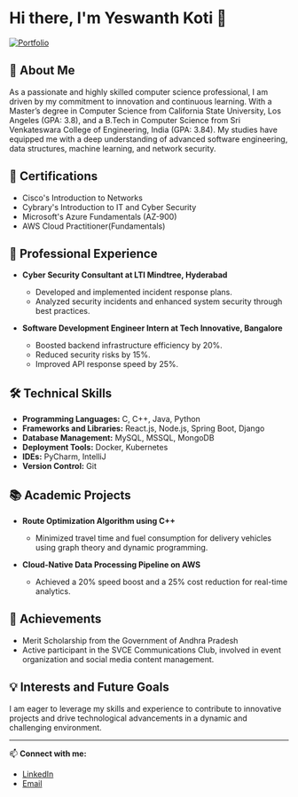 # Hi there, I'm Yeswanth Koti 🚀

[![Portfolio](https://img.shields.io/badge/Portfolio-Visit-blue)](https://66582d3931072bba446e29a0--aesthetic-jalebi-ec0171.netlify.app/)

## 🚀 About Me

As a passionate and highly skilled computer science professional, I am driven by my commitment to innovation and continuous learning. With a Master’s degree in Computer Science from California State University, Los Angeles (GPA: 3.8), and a B.Tech in Computer Science from Sri Venkateswara College of Engineering, India (GPA: 3.84). My studies have equipped me with a deep understanding of advanced software engineering, data structures, machine learning, and network security.

## 📜 Certifications

- Cisco's Introduction to Networks
- Cybrary's Introduction to IT and Cyber Security
- Microsoft's Azure Fundamentals (AZ-900)
- AWS Cloud Practitioner(Fundamentals)

  
## 💼 Professional Experience

- **Cyber Security Consultant at LTI Mindtree, Hyderabad**
  - Developed and implemented incident response plans.
  - Analyzed security incidents and enhanced system security through best practices.

- **Software Development Engineer Intern at Tech Innovative, Bangalore**
  - Boosted backend infrastructure efficiency by 20%.
  - Reduced security risks by 15%.
  - Improved API response speed by 25%.

## 🛠️ Technical Skills

- **Programming Languages:** C, C++, Java, Python
- **Frameworks and Libraries:** React.js, Node.js, Spring Boot, Django
- **Database Management:** MySQL, MSSQL, MongoDB
- **Deployment Tools:** Docker, Kubernetes
- **IDEs:** PyCharm, IntelliJ
- **Version Control:** Git

## 📚 Academic Projects

- **Route Optimization Algorithm using C++**
  - Minimized travel time and fuel consumption for delivery vehicles using graph theory and dynamic programming.
  
- **Cloud-Native Data Processing Pipeline on AWS**
  - Achieved a 20% speed boost and a 25% cost reduction for real-time analytics.


## 🏅 Achievements

- Merit Scholarship from the Government of Andhra Pradesh
- Active participant in the SVCE Communications Club, involved in event organization and social media content management.

## 💡 Interests and Future Goals

I am eager to leverage my skills and experience to contribute to innovative projects and drive technological advancements in a dynamic and challenging environment.

---

📫 **Connect with me:**

- [LinkedIn](https://www.linkedin.com/in/koti-yeswanth/)
- [Email](mailto:kotiyeswanth2607@gmail.com)

